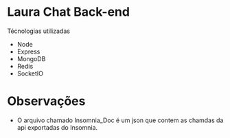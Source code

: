 # Laura Chat Back-end
Técnologias utilizadas
- Node
- Express
- MongoDB
- Redis
- SocketIO

# Observações 
- O arquivo chamado Insomnia_Doc é um json que contem as chamdas da api exportadas do Insomnia.  
